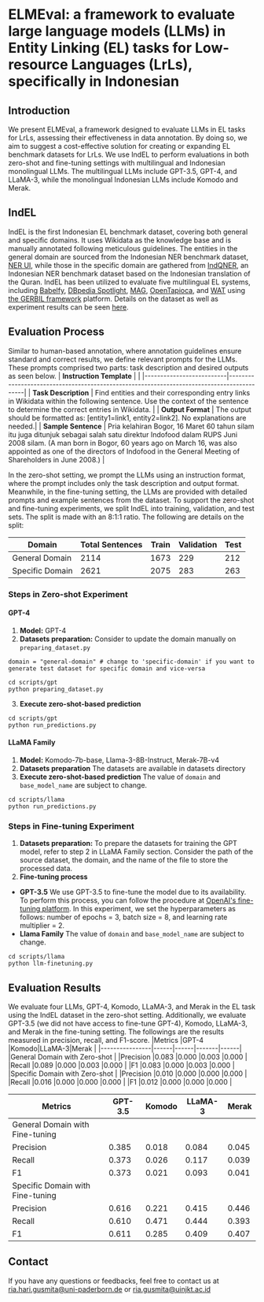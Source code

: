 # ELMEval: a framework to evaluate large language models (LLMs) in Entity Linking (EL) tasks for Low-resource Languages (LrLs), specifically in Indonesian

## Introduction
We present ELMEval, a framework designed to evaluate LLMs in EL tasks for LrLs, assessing their effectiveness in data annotation. By doing so, we aim to suggest a cost-effective solution for creating or expanding EL benchmark datasets for LrLs. We use IndEL to perform evaluations in both zero-shot and fine-tuning settings with multilingual and Indonesian monolingual LLMs. The multilingual LLMs include GPT-3.5, GPT-4, and LLaMA-3, while the monolingual Indonesian LLMs include Komodo and Merak.

## IndEL
IndEL is the first Indonesian EL benchmark dataset, covering both general and specific domains. It uses Wikidata as the knowledge base and is manually annotated following meticulous guidelines. The entities in the general domain are sourced from the Indonesian NER benchmark dataset, [NER UI](https://github.com/indolem/indolem/tree/main/ner/data/nerui), while those in the specific domain are gathered from [IndQNER](https://github.com/dice-group/IndQNER/tree/main/datasets), an Indonesian NER benchmark dataset based on the Indonesian translation of the Quran. IndEL has been utilized to evaluate five multilingual EL systems, including [Babelfy](http://babelfy.org/), [DBpedia Spotlight](https://www.dbpedia-spotlight.org/), [MAG](https://github.com/dice-group/AGDISTIS), [OpenTapioca](https://github.com/opentapioca/opentapioca), and [WAT](https://sobigdata.d4science.org/web/tagme/wat-api) using [the GERBIL framework](https://gerbil.aksw.org/gerbil/) platform. Details on the dataset as well as experiment results can be seen [here](https://github.com/dice-group/IndEL). 

## Evaluation Process
Similar to human-based annotation, where annotation guidelines ensure standard and correct results, we define relevant prompts for the LLMs. These prompts comprised two parts: task description and desired outputs as seen below. 
| **Instruction Template** |                                                                                           |
|--------------------------|-------------------------------------------------------------------------------------------|
| **Task Description**     | Find entities and their corresponding entry links in Wikidata within the following sentence. Use the context of the sentence to determine the correct entries in Wikidata. |
| **Output Format**        | The output should be formatted as: [entity1=link1, entity2=link2]. No explanations are needed.|
| **Sample Sentence**      | Pria kelahiran Bogor, 16 Maret 60 tahun silam itu juga ditunjuk sebagai salah satu direktur Indofood dalam RUPS Juni 2008 silam. (A man born in Bogor, 60 years ago on March 16, was also appointed as one of the directors of Indofood in the General Meeting of Shareholders in June 2008.) |

In the zero-shot setting, we prompt the LLMs using an instruction format, where the prompt includes only the task description and output format. Meanwhile, in the fine-tuning setting, the LLMs are provided with detailed prompts and example sentences from the dataset. To support the zero-shot and fine-tuning experiments, we split IndEL into training, validation, and test sets. The split is made with an 8:1:1 ratio. The following are details on the split:

| Domain          | Total Sentences | Train | Validation | Test |
|-----------------|-----------------|-------|------------|------|
| General Domain  | 2114            | 1673  | 229        | 212  |
| Specific Domain | 2621            | 2075  | 283        | 263  |


### Steps in Zero-shot Experiment
#### GPT-4
1. **Model:** GPT-4 
2. **Datasets preparation:** Consider to update the domain manually on ```preparing_dataset.py```
```
domain = "general-domain" # change to 'specific-domain' if you want to generate test dataset for specific domain and vice-versa
```
```
cd scripts/gpt
python preparing_dataset.py
```
3. **Execute zero-shot-based prediction**
```
cd scripts/gpt
python run_predictions.py
```

#### LLaMA Family
1. **Model:** Komodo-7b-base, Llama-3-8B-Instruct, Merak-7B-v4
2. **Datasets preparation**
   The datasets are available in datasets directory 
4. **Execute zero-shot-based prediction**
The value of ```domain``` and ```base_model_name``` are subject to change.
```
cd scripts/llama
python run_predictions.py
```

### Steps in Fine-tuning Experiment
1. **Datasets preparation:** To prepare the datasets for training the GPT model, refer to step 2 in LLaMA Family section. Consider the path of the source dataset, the domain, and the name of the file to store the processed data.
2. **Fine-tuning process**
- **GPT-3.5** We use GPT-3.5 to fine-tune the model due to its availability. To perform this process, you can follow the procedure at [OpenAI's fine-tuning platform](https://platform.openai.com/finetune). In this experiment, we set the hyperparameters as follows: number of epochs = 3, batch size = 8, and learning rate multiplier = 2.
- **Llama Family**
The value of ```domain``` and ```base_model_name``` are subject to change.
```
cd scripts/llama
python llm-finetuning.py
```

## Evaluation Results
We evaluate four LLMs, GPT-4, Komodo, LLaMA-3, and Merak in the EL task using the IndEL dataset in the zero-shot setting. Additionally, we evaluate GPT-3.5 (we did not have access to fine-tune GPT-4), Komodo, LLaMA-3, and Merak in the fine-tuning setting. The followings are the results measured in precision, recall, and F1-score.
|Metrics         |GPT-4 |Komodo|LLaMA-3|Merak |
|----------------|------|------|-------|------|
|General Domain with Zero-shot  	      |	
|Precision       |0.083 |0.000 |0.003  |0.000 |
|Recall          |0.089 |0.000 |0.003  |0.000 |
|F1              |0.083 |0.000 |0.003  |0.000 |
|Specific Domain with Zero-shot               |	
|Precision       |0.010 |0.000 |0.000  |0.000 |
|Recall          |0.016 |0.000 |0.000  |0.000 |
|F1              |0.012 |0.000 |0.000  |0.000 |

|Metrics         |GPT-3.5|Komodo|LLaMA-3|Merak |
|----------------|-------|------|-------|------|
|General Domain with Fine-tuning               |	
|Precision       |0.385  |0.018 |0.084  |0.045 |
|Recall          |0.373  |0.026 |0.117  |0.039 |
|F1              |0.373  |0.021 |0.093  |0.041 |
|Specific Domain with Fine-tuning              |
|Precision       |0.616  |0.221 |0.415  |0.446 |
|Recall          |0.610  |0.471 |0.444  |0.393 |
|F1              |0.611  |0.285 |0.409  |0.407 |

## Contact
If you have any questions or feedbacks, feel free to contact us at ria.hari.gusmita@uni-paderborn.de or ria.gusmita@uinjkt.ac.id
